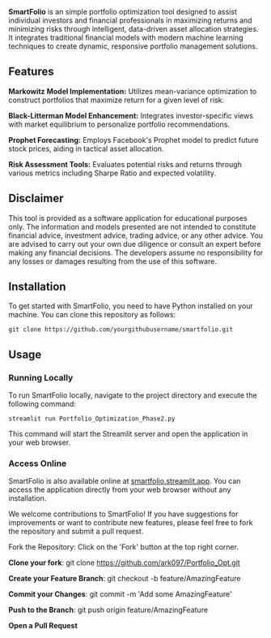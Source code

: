 **SmartFolio** is an simple portfolio optimization tool designed to assist individual investors and financial professionals in maximizing returns and minimizing risks through intelligent, data-driven asset allocation strategies. It integrates traditional financial models with modern machine learning techniques to create dynamic, responsive portfolio management solutions.

## Features

**Markowitz Model Implementation:** Utilizes mean-variance optimization to construct portfolios that maximize return for a given level of risk.

**Black-Litterman Model Enhancement:** Integrates investor-specific views with market equilibrium to personalize portfolio recommendations.

**Prophet Forecasting:** Employs Facebook's Prophet model to predict future stock prices, aiding in tactical asset allocation.

**Risk Assessment Tools:** Evaluates potential risks and returns through various metrics including Sharpe Ratio and expected volatility.

## Disclaimer

This tool is provided as a software application for educational purposes only. The information and models presented are not intended to constitute financial advice, investment advice, trading advice, or any other advice. You are advised to carry out your own due diligence or consult an expert before making any financial decisions. The developers assume no responsibility for any losses or damages resulting from the use of this software.

## Installation

To get started with SmartFolio, you need to have Python installed on your machine. You can clone this repository as follows:

`git clone https://github.com/yourgithubusername/smartfolio.git`


## Usage

### Running Locally

To run SmartFolio locally, navigate to the project directory and execute the following command:

`streamlit run Portfolio_Optimization_Phase2.py`

This command will start the Streamlit server and open the application in your web browser.

### Access Online

SmartFolio is also available online at [smartfolio.streamlit.app](url). You can access the application directly from your web browser without any installation.

We welcome contributions to SmartFolio! If you have suggestions for improvements or want to contribute new features, please feel free to fork the repository and submit a pull request.

Fork the Repository: Click on the 'Fork' button at the top right corner.

**Clone your fork**: git clone https://github.com/ark097/Portfolio_Opt.git

**Create your Feature Branch**: git checkout -b feature/AmazingFeature

**Commit your Changes**: git commit -m 'Add some AmazingFeature'

**Push to the Branch**: git push origin feature/AmazingFeature

**Open a Pull Request**
